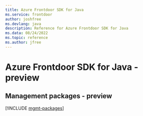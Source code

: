 ```yaml
---
title: Azure Frontdoor SDK for Java
ms.service: frontdoor
author: joshfree
ms.devlang: java
description: Reference for Azure Frontdoor SDK for Java
ms.data: 08/24/2022
ms.topic: reference
ms.author: jfree
---
```

# Azure Frontdoor SDK for Java - preview

## Management packages - preview
[!INCLUDE [mgmt-packages](frontdoor-mgmt-index.md)]